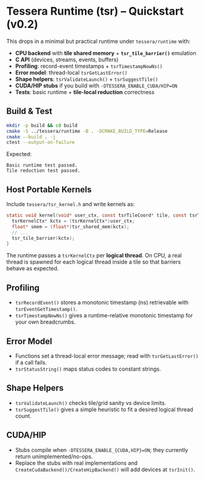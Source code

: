 # Tessera Runtime (tsr) – Quickstart (v0.2)

This drops in a minimal but practical runtime under `tessera/runtime` with:

- **CPU backend** with **tile shared memory** + **`tsr_tile_barrier()`** emulation
- **C API** (devices, streams, events, buffers)
- **Profiling**: record-event timestamps + `tsrTimestampNowNs()`
- **Error model**: thread-local `tsrGetLastError()`
- **Shape helpers**: `tsrValidateLaunch()` + `tsrSuggestTile()`
- **CUDA/HIP stubs** if you build with `-DTESSERA_ENABLE_CUDA/HIP=ON`
- **Tests**: basic runtime + **tile-local reduction** correctness

## Build & Test

```bash
mkdir -p build && cd build
cmake -S ../tessera/runtime -B . -DCMAKE_BUILD_TYPE=Release
cmake --build . -j
ctest --output-on-failure
```

Expected:
```
Basic runtime test passed.
Tile reduction test passed.
```

## Host Portable Kernels

Include `tessera/tsr_kernel.h` and write kernels as:

```c
static void kernel(void* user_ctx, const tsrTileCoord* tile, const tsrThreadCoord* thr) {
  tsrKernelCtx* kctx = (tsrKernelCtx*)user_ctx;
  float* smem = (float*)tsr_shared_mem(kctx);
  // ...
  tsr_tile_barrier(kctx);
}
```

The runtime passes a `tsrKernelCtx` per **logical thread**. On CPU, a real thread is spawned for each logical thread inside a tile so that barriers behave as expected.

## Profiling

- `tsrRecordEvent()` stores a monotonic timestamp (ns) retrievable with `tsrEventGetTimestamp()`.
- `tsrTimestampNowNs()` gives a runtime-relative monotonic timestamp for your own breadcrumbs.

## Error Model

- Functions set a thread-local error message; read with `tsrGetLastError()` if a call fails.
- `tsrStatusString()` maps status codes to constant strings.

## Shape Helpers

- `tsrValidateLaunch()` checks tile/grid sanity vs device limits.
- `tsrSuggestTile()` gives a simple heuristic to fit a desired logical thread count.

## CUDA/HIP

- Stubs compile when `-DTESSERA_ENABLE_{CUDA,HIP}=ON`; they currently return unimplemented/no-ops.
- Replace the stubs with real implementations and `CreateCudaBackend()/CreateHipBackend()` will add devices at `tsrInit()`.
